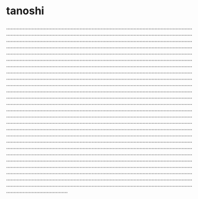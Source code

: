 # tanoshi
.................................................................................................................................................................................................................................................................................................................................................................................................................................................................................................................................................................................................................................................................................................................................................................................................................................................................................................................................................................................................................................................................................................................................................................................................................................................................................................................................................................................................................................................................................................................................................................................................................................................................................................................................................................................................................................................................................................................................................................................................................................................................................................................................................................................................................................................................................................................................................................................................................................................................................................................................................................................................................................................................................................................................................................................................................................................................................................................................................................................................................................................................................................................................................................................................................................................................................................................................................................................................